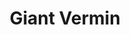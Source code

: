 ---
title: "Giant Vermin"

spell:
  schools:
    - name:        "Transmutation"
      subschools:  []
      descriptors: []
  classes:
    - name:  "Cleric"
      abbr:  "Clr"
      level: 4
    - name:  "Druid"
      abbr:  "Drd"
      level: 4
  components:         [V, S, DF]
  castingTime:        "1 standard action"
  range:              "Close (25 ft. + 5 ft./2 levels)"
  target:             "Up to three vermin, no two of which can be more than 30 ft. apart"
  duration:           "1 min./level"
  savingThrow:        "None"
  spellResistance:    "Yes"
  description:        |
    You turn three normal-sized centipedes, two normal-sized spiders, or a single normal-sized scorpion into larger forms. Only one type of vermin can be transmuted (so a single casting cannot affect both a centipede and a spider), and all must be grown to the same size. The size to which the vermin can be grown depends on your level; see the table.

    Any giant vermin created by this spell do not attempt to harm you, but your control of such creatures is limited to simple commands ("Attack," "Defend," "Stop," and so forth). Orders to attack a certain creature when it appears or guard against a particular occurrence are too complex for the vermin to understand. Unless commanded to do otherwise, the giant vermin attack whoever or whatever is near them.

    |---
    | Caster Level | Vermin Size
    |-|-
    | 9th or lower | Medium
    | 10th-13th | Large
    | 14th-17th | Huge
    | 18th-19th | Gargantuan
    | 20th or higher | Colossal
    {: .table .table-bordered .table-hover }
---
